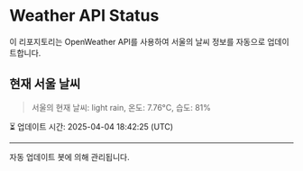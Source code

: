 
# Weather API Status

이 리포지토리는 OpenWeather API를 사용하여 서울의 날씨 정보를 자동으로 업데이트합니다.

## 현재 서울 날씨
> 서울의 현재 날씨: light rain, 온도: 7.76°C, 습도: 81%

⏳ 업데이트 시간: 2025-04-04 18:42:25 (UTC)

---
자동 업데이트 봇에 의해 관리됩니다.
